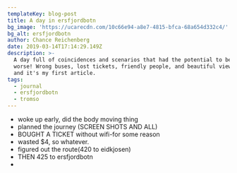 ```yaml
---
templateKey: blog-post
title: A day in ersfjordbotn
bg_image: 'https://ucarecdn.com/10c66e94-a8e7-4815-bfca-68a654d332c4/'
bg_alt: ersfjordbotn
author: Chance Reichenberg
date: 2019-03-14T17:14:29.149Z
description: >-
  A day full of coincidences and scenarios that had the potential to become far
  worse! Wrong buses, lost tickets, friendly people, and beautiful views. Oh,
  and it's my first article.
tags:
  - journal
  - ersfjordbotn
  - tromso
---
```

* woke up early, did the body moving thing 
* planned the journey (SCREEN SHOTS AND ALL)
* BOUGHT A TICKET without wifi-for some reason
* wasted $4, so whatever.
* figured out the route(420 to eidkjosen)
* THEN 425 to ersfjordbotn
*
